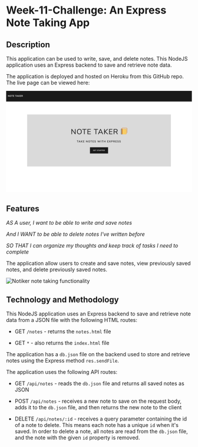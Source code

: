 # Week-11-Challenge: An Express Note Taking App

## Description

This application can be used to write, save, and delete notes. This NodeJS application uses an Express backend to save and retrieve note data.

The application is deployed and hosted on Heroku from this GitHub repo. The live page can be viewed here: 


![Notiker homepage](public/assets/images/homepage.png)



## Features

*AS A user, I want to be able to write and save notes*

*And I WANT to be able to delete notes I've written before*

*SO THAT I can organize my thoughts and keep track of tasks I need to complete*

The application allow users to create and save notes, view previously saved notes, and delete previously saved notes.

![Notiker note taking functionality](public/assets/images/notetaking.gif)


## Technology and Methodology

This NodeJS application uses an Express backend to save and retrieve note data from a JSON file with the following HTML routes:

* GET `/notes` - returns the `notes.html` file

* GET `*` - also returns the `index.html` file


The application has a `db.json` file on the backend used to store and retrieve notes using the Express method `res.sendFile`.

The application uses the following API routes:

* GET `/api/notes` - reads the `db.json` file and returns all saved notes as JSON

* POST `/api/notes` - receives a new note to save on the request body, adds it to the `db.json` file, and then returns the new note to the client

* DELETE `/api/notes/:id` - receives a query parameter containing the id of a note to delete. This means each note has a unique `id` when it's saved. In order to delete a note, all notes are read from the `db.json` file, and the note with the given `id` property is removed.